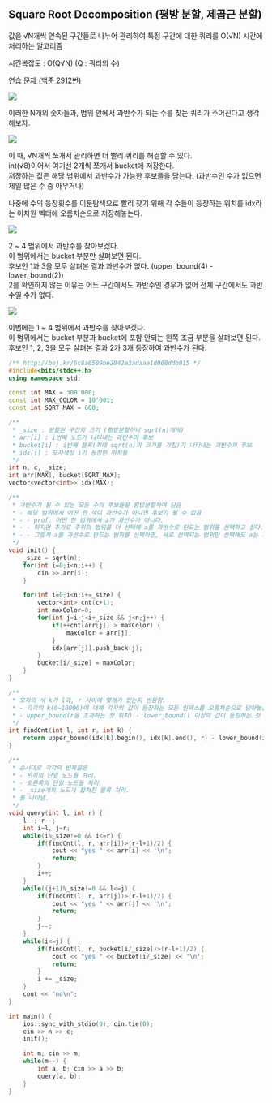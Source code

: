 ## Square Root Decomposition (평방 분할, 제곱근 분할)
값을 √N개씩 연속된 구간들로 나누어 관리하여 특정 구간에 대한 쿼리를 O(√N) 시간에 처리하는 알고리즘

시간복잡도 : O(Q√N) (Q : 쿼리의 수)

[연습 문제 (백준 2912번)](https://www.acmicpc.net/problem/2912)

![](https://github.com/user-attachments/assets/de79bbcb-12c2-4b97-9293-d8d4e4fb88af)

이러한 N개의 숫자들과, 범위 안에서 과반수가 되는 수를 찾는 쿼리가 주어진다고 생각해보자.

![](https://github.com/user-attachments/assets/5c4c5ae6-5a6d-4a68-8489-d103b6d6f7cf)

이 때, √N개씩 쪼개서 관리하면 더 빨리 쿼리를 해결할 수 있다.  
int(√8)이어서 여기선 2개씩 쪼개서 bucket에 저장한다.  
저장하는 값은 해당 범위에서 과반수가 가능한 후보들을 담는다. (과반수인 수가 없으면 제일 많은 수 중 아무거나)

나중에 수의 등장횟수를 이분탐색으로 빨리 찾기 위해 각 수들이 등장하는 위치를 idx라는 이차원 벡터에 오름차순으로 저장해놓는다.

![](https://github.com/user-attachments/assets/36c96830-c0c5-4a29-b2ae-0ab4db52e0c5)

2 ~ 4 범위에서 과반수를 찾아보겠다.  
이 범위에서는 bucket 부분만 살펴보면 된다.  
후보인 1과 3을 모두 살펴본 결과 과반수가 없다. (upper_bound(4) - lower_bound(2))  
2를 확인하지 않는 이유는 어느 구간에서도 과반수인 경우가 없어 전체 구간에서도 과반수일 수가 없다.

![](https://github.com/user-attachments/assets/dd7b2f6b-ea41-4229-a2fb-4e6da13e5b1e)

이번에는 1 ~ 4 범위에서 과반수를 찾아보겠다.  
이 범위에서는 bucket 부분과 bucket에 포함 안되는 왼쪽 조금 부분을 살펴보면 된다.  
후보인 1, 2, 3을 모두 살펴본 결과 2가 3개 등장하여 과반수가 된다.

``` c++
/** http://boj.kr/6c8a6509be2042e3adaae1d068ddb015 */
#include<bits/stdc++.h>
using namespace std;

const int MAX = 300'000;
const int MAX_COLOR = 10'001;
const int SQRT_MAX = 600;

/** 
 * _size : 분할된 구간의 크기 (평방분할이니 sqrt(n)개씩)
 * arr[i] : i번째 노드가 나타내는 과반수의 후보
 * bucket[i] : i번째 블록(최대 sqrt(n)의 크기를 가짐)가 나타내는 과반수의 후보
 * idx[i] : 모자색상 i가 등장한 위치들
 */
int n, c, _size;
int arr[MAX], bucket[SQRT_MAX];
vector<vector<int>> idx(MAX);

/** 
 * 과반수가 될 수 있는 모든 수의 후보들을 평방분할하여 담음
 * - 해당 범위에서 어떤 한 색이 과반수가 아니면 후보가 될 수 없음
 * - - prof. 어떤 한 범위에서 a가 과반수가 아니다.
 * - - 하지만 추가로 주위의 범위를 더 선택해 a를 과반수로 만드는 범위를 선택하고 싶다.
 * - - 그렇게 a를 과반수로 만드는 범위를 선택하면, 새로 선택되는 범위만 선택해도 a는 과반수이다.
 */
void init() {
    _size = sqrt(n);
    for(int i=0;i<n;i++) {
        cin >> arr[i];
    }

    for(int i=0;i<n;i+=_size) {
        vector<int> cnt(c+1);
        int maxColor=0;
        for(int j=i;j<i+_size && j<n;j++) {
            if(++cnt[arr[j]] > maxColor) {
                maxColor = arr[j];
            }
            idx[arr[j]].push_back(j);
        }
        bucket[i/_size] = maxColor;
    }
}

/** 
 * 모자의 색 k가 l과, r 사이에 몇개가 있는지 반환함.
 * - 각각의 k(0~10000)에 대해 각자의 값이 등장하는 모든 인덱스를 오름차순으로 담아놓음.
 * - upper_bound(r을 초과하는 첫 위치) - lower_bound(l 이상의 값이 등장하는 첫 위치)로 개수 계산
 */
int findCnt(int l, int r, int k) {
    return upper_bound(idx[k].begin(), idx[k].end(), r) - lower_bound(idx[k].begin(), idx[k].end(), l);
}

/** 
 * 순서대로 각각의 반복문은 
 * - 왼쪽의 단일 노드들 처리.
 * - 오른쪽의 단일 노드들 처리.
 * - _size개의 노드가 합쳐진 블록 처리.
 * 를 나타냄.
 */
void query(int l, int r) {
    l--; r--;
    int i=l, j=r;
    while(i%_size!=0 && i<=r) {
        if(findCnt(l, r, arr[i])>(r-l+1)/2) {
            cout << "yes " << arr[i] << '\n';
            return;
        }
        i++;
    }
    while((j+1)%_size!=0 && l<=j) {
        if(findCnt(l, r, arr[j])>(r-l+1)/2) {
            cout << "yes " << arr[j] << '\n';
            return;
        }
        j--;
    }
    while(i<=j) {
        if(findCnt(l, r, bucket[i/_size])>(r-l+1)/2) {
            cout << "yes " << bucket[i/_size] << '\n';
            return;
        }
        i += _size;
    }
    cout << "no\n";
}

int main() {
    ios::sync_with_stdio(0); cin.tie(0);
    cin >> n >> c;
    init();

    int m; cin >> m;
    while(m--) {
        int a, b; cin >> a >> b;
        query(a, b);
    }
}
```
